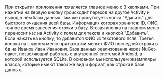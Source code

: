 При открытии приложения появляется главное меню с 3 кнопками. При нажатии на первую кнопку происходит переход на другое Activity и вывод в нём базы данных. Там же присутсвует кнопка "Удалить" для быстрого очищения всей базы. Информация которая хранится: ID, ФИО, точное время занесения строки в базу. Вторая кнопка на главном меню переносит нас на Activity с полем для текста и кнопкой "Добавить". Если нажать на кнопку, то добавится ФИО из текстового поля. Третья кнопка на главном меню при нажатии меняет ФИО последней строки в бд на Иванов Иван Иванович.
База данных реализованна через NuGet-пакет, позволяющий работать с внутренней системой Android, в которой используется SQLite. В основном мы используем экземпляры класса, которые имеют такой же вид и формат, как строка в базе данных.

